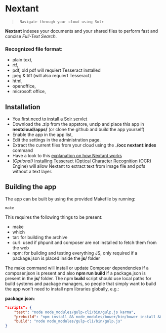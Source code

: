




# Nextant

>      Navigate through your cloud using Solr

**Nextant** indexes your documents and your shared files to perform fast and concise _Full-Text Search_. 

### Recognized file format: 
- plain text, 
- rtf, 
- pdf, old pdf will requiert Tesseract installed
- jpeg & tiff (will also requiert Tesseract)
- html, 
- openoffice, 
- microsoft office, 
 


## Installation

- [You first need to install a Solr servlet](https://github.com/daita/nextant/wiki)
- Download the .zip from the appstore, unzip and place this app in **nextcloud/apps/** (or clone the github and build the app yourself)
- Enable the app in the app list,
- Edit the settings in the administration page.
- Extract the current files from your cloud using the **./occ nextant:index** command 
- Have a look to this [explanation on how Nextant works](https://github.com/daita/nextant/wiki/Extracting,-Live-Update)
- _(Optional)_ [Installing Tesseract](https://github.com/tesseract-ocr/tesseract/wiki) ([Optical Character Recognition](https://en.wikipedia.org/wiki/Optical_character_recognition) (OCR) Engine) will allow Nextant to extract text from image file and pdfs without a text layer.


## Building the app

The app can be built by using the provided Makefile by running:

    make

This requires the following things to be present:
* make
* which
* tar: for building the archive
* curl: used if phpunit and composer are not installed to fetch them from the web
* npm: for building and testing everything JS, only required if a package.json is placed inside the **js/** folder

The make command will install or update Composer dependencies if a composer.json is present and also **npm run build** if a package.json is present in the **js/** folder. The npm **build** script should use local paths for build systems and package managers, so people that simply want to build the app won't need to install npm libraries globally, e.g.:

**package.json**:
```json
"scripts": {
    "test": "node node_modules/gulp-cli/bin/gulp.js karma",
    "prebuild": "npm install && node_modules/bower/bin/bower install && node_modules/bower/bin/bower update",
    "build": "node node_modules/gulp-cli/bin/gulp.js"
}
```





